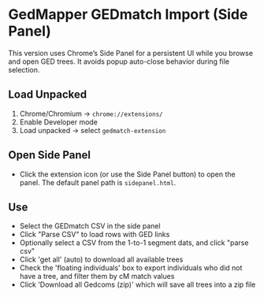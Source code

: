 # GedMapper GEDmatch Import (Side Panel)

This version uses Chrome’s Side Panel for a persistent UI while you browse and open GED trees. It avoids popup auto-close behavior during file selection.

## Load Unpacked

1. Chrome/Chromium → `chrome://extensions/`
2. Enable Developer mode
3. Load unpacked → select `gedmatch-extension`

## Open Side Panel

- Click the extension icon (or use the Side Panel button) to open the panel. The default panel path is `sidepanel.html`.

## Use

- Select the GEDmatch CSV in the side panel
- Click "Parse CSV" to load rows with GED links
- Optionally select a CSV from the 1-to-1 segment dats, and click "parse csv"
- Click 'get all' (auto) to download all available trees
- Check the 'floating individuals' box to export individuals who did not have a tree, and filter them by cM match values
- Click 'Download all Gedcoms (zip)' which will save all trees into a zip file 
